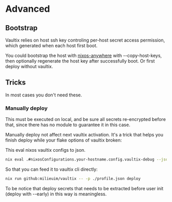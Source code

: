# Advanced

## Bootstrap

Vaultix relies on host ssh key controling per-host secret access permission, which generated when each host first boot.

You could bootstrap the host with [nixos-anywhere](https://github.com/nix-community/nixos-anywhere) with --copy-host-keys, then optionally regenerate the host key after successfully boot. Or first deploy without vaultix.

## Tricks

In most cases you don't need these.

### Manually deploy

This must be executed on local, and be sure all secrets re-encrypted before that, since there has no module to guarantee it in this case.

Manually deploy not affect next vaultix activation. It's a trick that helps you finish deploy while your flake options of vaultix broken:

This eval nixos vaultix configs to json.

```bash
nix eval .#nixosConfigurations.your-hostname.config.vaultix-debug --json > profile.json
```

So that you can feed it to vaultix cli directly:

```bash
nix run github:milieuim/vaultix -- -p ./profile.json deploy
```

To be notice that deploy secrets that needs to be extracted before user init (deploy with --early) in this way is meaningless.
